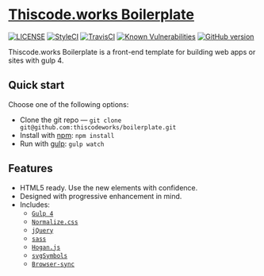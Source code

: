 # [Thiscode.works Boilerplate](https://thiscode.works/)
[![LICENSE](https://img.shields.io/badge/license-MIT-lightgrey.svg)](https://github.com/thiscodeworks/boilerplate/blob/sass/licence.txt)
[![StyleCI](https://github.styleci.io/repos/101681917/shield?branch=sass)](https://github.styleci.io/repos/101681917/)
[![TravisCI](https://api.travis-ci.org/thiscodeworks/boilerplate.svg?branch=sass)](https://travis-ci.org/thiscodeworks/boilerplate)
[![Known Vulnerabilities](https://snyk.io/test/github/thiscodeworks/boilerplate/badge.svg)](https://snyk.io/test/github/thiscodeworks/boilerplate)
[![GitHub version](https://badge.fury.io/gh/thiscodeworks%2Fboilerplate.svg)](https://badge.fury.io/gh/thiscodeworks%2Fboilerplate)

Thiscode.works Boilerplate is a front-end template for building web apps or sites with gulp 4.

## Quick start

Choose one of the following options:

- Clone the git repo — `git clone
  git@github.com:thiscodeworks/boilerplate.git`
- Install with [npm](https://www.npmjs.com/): `npm install`
- Run with [gulp](https://gulpjs.com/): `gulp watch`


## Features

* HTML5 ready. Use the new elements with confidence.
* Designed with progressive enhancement in mind.
* Includes:
  * [`Gulp 4`](https://gulpjs.com/)
  * [`Normalize.css`](https://necolas.github.com/normalize.css/)
  * [`jQuery`](https://jquery.com/)
  * [`sass`](https://sass-lang.com/)      
  * [`Hogan.js`](http://twitter.github.io/hogan.js/)  
  * [`svgSymbols`](https://www.npmjs.com/package/gulp-svg-symbols)    
  * [`Browser-sync`](https://www.browsersync.io/)    

